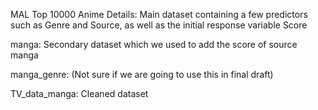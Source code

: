 MAL Top 10000 Anime Details: Main dataset containing a few predictors such as Genre and Source, as well as the initial response variable Score

manga: Secondary dataset which we used to add the score of source manga

manga_genre: (Not sure if we are going to use this in final draft)

TV_data_manga: Cleaned dataset
